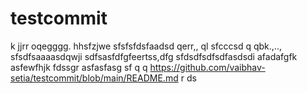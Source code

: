 # testcommit
k
jjrr
oqegggg.
hhsfzjwe
sfsfsfdsfaadsd  qerr,,  ql
sfcccsd q qbk.,..,
sfsdfsaaaasdqwji
sdfsasfdfgfeertss,dfg
sfdsdfsdfsdfasdsdi
afadafgfk
asfewfhjk
fdssgr
asfasfasg
sf
  q q
https://github.com/vaibhav-setia/testcommit/blob/main/README.md
r
ds
